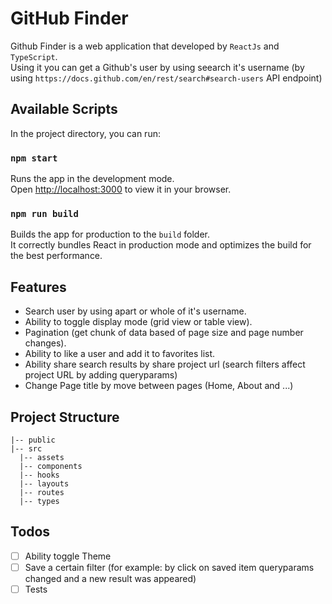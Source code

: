 # GitHub Finder

Github Finder is a web application that developed by `ReactJs` and `TypeScript`.
<br/> Using it you can get a Github's user by using seearch it's username (by using `https://docs.github.com/en/rest/search#search-users` API endpoint)
<br/>

## Available Scripts

In the project directory, you can run:
### `npm start`

Runs the app in the development mode.\
Open [http://localhost:3000](http://localhost:3000) to view it in your browser.

### `npm run build`

Builds the app for production to the `build` folder.\
It correctly bundles React in production mode and optimizes the build for the best performance.


## Features
- Search user by using apart or whole of it's username.
- Ability to toggle display mode (grid view or table view).
- Pagination (get chunk of data based of page size and page number changes).
- Ability to like a user and add it to favorites list.
- Ability share search results by share project url (search filters affect project URL by adding queryparams)
- Change Page title by move between pages (Home, About and ...)

## Project Structure

```
|-- public
|-- src
  |-- assets
  |-- components
  |-- hooks
  |-- layouts
  |-- routes
  |-- types
```

## Todos
- [ ] Ability toggle Theme
- [ ] Save a certain filter (for example: by click on saved item queryparams changed and a new result was appeared)
- [ ] Tests
